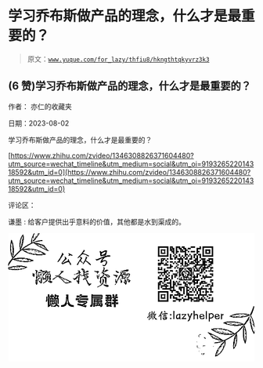 # 学习乔布斯做产品的理念，什么才是最重要的？

> 原文：[`www.yuque.com/for_lazy/thfiu8/hkngthtqkyvrz3k3`](https://www.yuque.com/for_lazy/thfiu8/hkngthtqkyvrz3k3)



## (6 赞)学习乔布斯做产品的理念，什么才是最重要的？ 

作者： 亦仁的收藏夹 

日期：2023-08-02 

学习乔布斯做产品的理念，什么才是最重要的？ 

[https://www.zhihu.com/zvideo/1346308826371604480?utm_source=wechat_timeline&utm_medium=social&utm_oi=919326522014318592&utm_id=0](https://www.zhihu.com/zvideo/1346308826371604480?utm_source=wechat_timeline&utm_medium=social&utm_oi=919326522014318592&utm_id=0) 

评论区： 

谦墨 : 给客户提供出乎意料的价值，其他都是水到渠成的。 

![](img/894d30a529e7c37bcd3392323c99941c.png)  